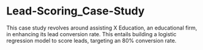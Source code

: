 # Lead-Scoring_Case-Study
This case study revolves around assisting X Education, an educational firm, in enhancing its lead conversion rate. This entails building a logistic regression model to score leads, targeting an 80% conversion rate.
